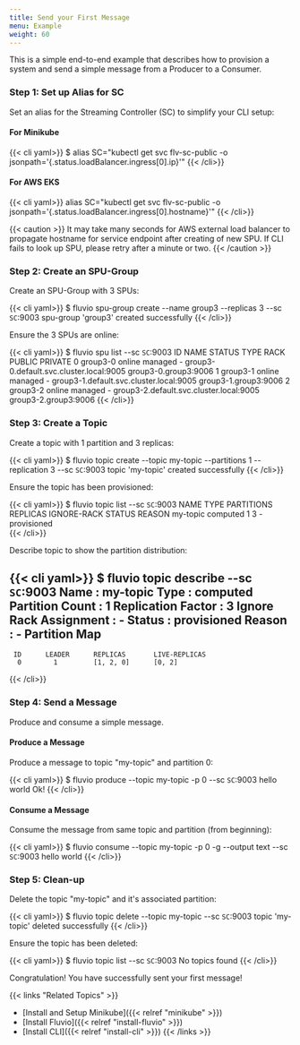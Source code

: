 ```yaml
---
title: Send your First Message
menu: Example
weight: 60
---
```


This is a simple end-to-end example that describes how to provision a system and send a simple message from a Producer to a Consumer.

### Step 1: Set up Alias for SC

Set an alias for the Streaming Controller (SC) to simplify your CLI setup:

#### For Minikube
{{< cli yaml>}}
$ alias SC="kubectl get svc flv-sc-public -o jsonpath='{.status.loadBalancer.ingress[0].ip}'"
{{< /cli>}}

#### For AWS EKS
{{< cli yaml>}}
alias SC="kubectl get svc flv-sc-public -o jsonpath='{.status.loadBalancer.ingress[0].hostname}'"
{{< /cli>}}

{{< caution >}}
It may take many seconds for AWS external load balancer to propagate hostname for service endpoint after creating of new SPU.   If CLI fails to look up SPU, please retry after a minute or two. 
{{< /caution >}}

### Step 2: Create an SPU-Group



Create an SPU-Group with 3 SPUs:

{{< cli yaml>}}
$ fluvio spu-group create --name group3 --replicas 3 --sc `SC`:9003
spu-group 'group3' created successfully
{{< /cli>}}

Ensure the 3 SPUs are online:

{{< cli yaml>}}
$ fluvio spu list  --sc `SC`:9003
ID  NAME      STATUS  TYPE     RACK  PUBLIC                                   PRIVATE 
  0  group3-0  online  managed   -    group3-0.default.svc.cluster.local:9005  group3-0.group3:9006 
  1  group3-1  online  managed   -    group3-1.default.svc.cluster.local:9005  group3-1.group3:9006 
  2  group3-2  online  managed   -    group3-2.default.svc.cluster.local:9005  group3-2.group3:9006 
{{< /cli>}}

### Step 3: Create a Topic

Create a topic with 1 partition and 3 replicas:

{{< cli yaml>}}
$ fluvio topic create --topic my-topic --partitions 1 --replication 3  --sc `SC`:9003
topic 'my-topic' created successfully
{{< /cli>}}

Ensure the topic has been provisioned:

{{< cli yaml>}}
$ fluvio topic list  --sc `SC`:9003
 NAME       TYPE      PARTITIONS  REPLICAS  IGNORE-RACK  STATUS       REASON 
 my-topic  computed      1          3           -       provisioned   
{{< /cli>}}

Describe topic to show the partition distribution:

{{< cli yaml>}}
$ fluvio topic describe --sc `SC`:9003
 Name                    :  my-topic 
 Type                    :  computed 
 Partition Count         :  1 
 Replication Factor      :  3 
 Ignore Rack Assignment  :  - 
 Status                  :  provisioned 
 Reason                  :  - 
 Partition Map               
 -----------------           
     ID      LEADER      REPLICAS       LIVE-REPLICAS 
      0        1         [1, 2, 0]      [0, 2] 
{{< /cli>}}


### Step 4: Send a Message

Produce and consume a simple message.

#### Produce a Message

Produce a message to topic "my-topic" and partition 0:

{{< cli yaml>}}
$ fluvio produce --topic my-topic -p 0  --sc `SC`:9003 
hello world
Ok!
{{< /cli>}}

#### Consume a Message

Consume the message from same topic and  partition (from beginning):

{{< cli yaml>}}
$ fluvio consume  --topic my-topic -p 0 -g --output text --sc `SC`:9003 
hello world
{{< /cli>}}

### Step 5: Clean-up 

Delete the topic "my-topic" and it's associated partition:

{{< cli yaml>}}
$ fluvio topic delete  --topic my-topic  --sc `SC`:9003
topic 'my-topic' deleted successfully
{{< /cli>}}

Ensure the topic has been deleted:

{{< cli yaml>}}
$ fluvio topic list  --sc `SC`:9003
No topics found
{{< /cli>}}

Congratulation! You have successfully sent your first message!

{{< links "Related Topics" >}}
* [Install and Setup Minikube]({{< relref "minikube" >}})
* [Install Fluvio]({{< relref "install-fluvio" >}})
* [Install CLI]({{< relref "install-cli" >}})
{{< /links >}}